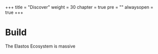 
+++
title = "Discover"
weight = 30
chapter = true
pre = ""
alwaysopen = true
+++

# Build

The Elastos Ecosystem is massive 


